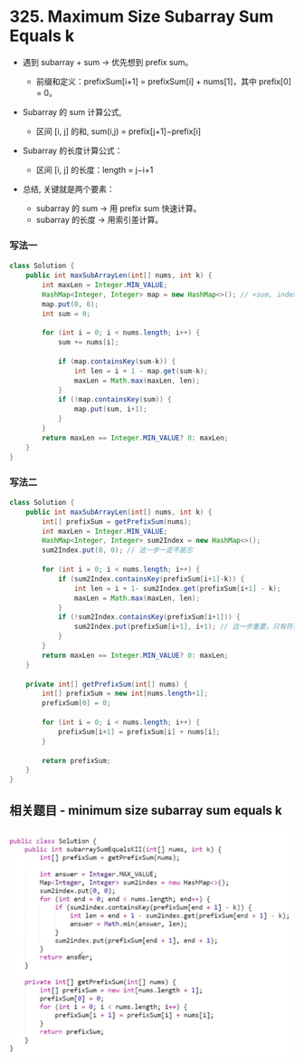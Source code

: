 # 325. Maximum Size Subarray Sum Equals k

- 遇到 subarray + sum → 优先想到 prefix sum。
    - 前缀和定义：prefixSum[i+1] = prefixSum[i] + nums[1]，其中 prefix[0] = 0。

- Subarray 的 sum 计算公式, 
    - 区间 [i, j] 的和, sum(i,j) = prefix[j+1]−prefix[i]

- Subarray 的长度计算公式：
    - 区间 [i, j] 的长度：length = j−i+1

- 总结, 关键就是两个要素：
    - subarray 的 sum → 用 prefix sum 快速计算。
    - subarray 的长度 → 用索引差计算。

### 写法一
```java
class Solution {
    public int maxSubArrayLen(int[] nums, int k) {
        int maxLen = Integer.MIN_VALUE;
        HashMap<Integer, Integer> map = new HashMap<>(); // <sum, index>
        map.put(0, 0);
        int sum = 0;

        for (int i = 0; i < nums.length; i++) {
            sum += nums[i];

            if (map.containsKey(sum-k)) {
                int len = i + 1 - map.get(sum-k);
                maxLen = Math.max(maxLen, len);
            } 
            if (!map.containsKey(sum)) {
                map.put(sum, i+1);
            }
        }
        return maxLen == Integer.MIN_VALUE? 0: maxLen;
    }
}
```

### 写法二
```java
class Solution {
    public int maxSubArrayLen(int[] nums, int k) {
        int[] prefixSum = getPrefixSum(nums);
        int maxLen = Integer.MIN_VALUE;
        HashMap<Integer, Integer> sum2Index = new HashMap<>();
        sum2Index.put(0, 0); // 这一步一定不能忘

        for (int i = 0; i < nums.length; i++) {
            if (sum2Index.containsKey(prefixSum[i+1]-k)) {
                int len = i + 1- sum2Index.get(prefixSum[i+1] - k);
                maxLen = Math.max(maxLen, len);
            }
            if (!sum2Index.containsKey(prefixSum[i+1])) {
                sum2Index.put(prefixSum[i+1], i+1); // 这一步重要，只有符合条件才更新map
            }
        }
        return maxLen == Integer.MIN_VALUE? 0: maxLen;
    }

    private int[] getPrefixSum(int[] nums) {
        int[] prefixSum = new int[nums.length+1];
        prefixSum[0] = 0;
        
        for (int i = 0; i < nums.length; i++) {
            prefixSum[i+1] = prefixSum[i] + nums[i]; 
        }

        return prefixSum;
    }
}
```
## 相关题目 - minimum size subarray sum equals k
![alt text](<Screenshot 2025-08-29 145251.png>)